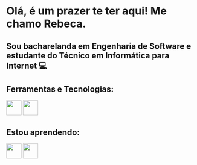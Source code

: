 # Olá, é um prazer te ter aqui! Me chamo Rebeca.
## Sou bacharelanda em Engenharia de Software e estudante do Técnico em Informática para Internet :computer:
## Ferramentas e Tecnologias:
<img src="https://cdn.jsdelivr.net/gh/devicons/devicon/icons/html5/html5-plain-wordmark.svg" width="40" height="40" /> <img src="https://cdn.jsdelivr.net/gh/devicons/devicon/icons/css3/css3-plain-wordmark.svg" width="40" height="40"/>
## Estou aprendendo:
<img src="https://cdn.jsdelivr.net/gh/devicons/devicon/icons/python/python-original-wordmark.svg" width="40" height="40"/> <img src="https://cdn.jsdelivr.net/gh/devicons/devicon/icons/git/git-plain-wordmark.svg" width="40" height="40"/>
          
          
          
          

